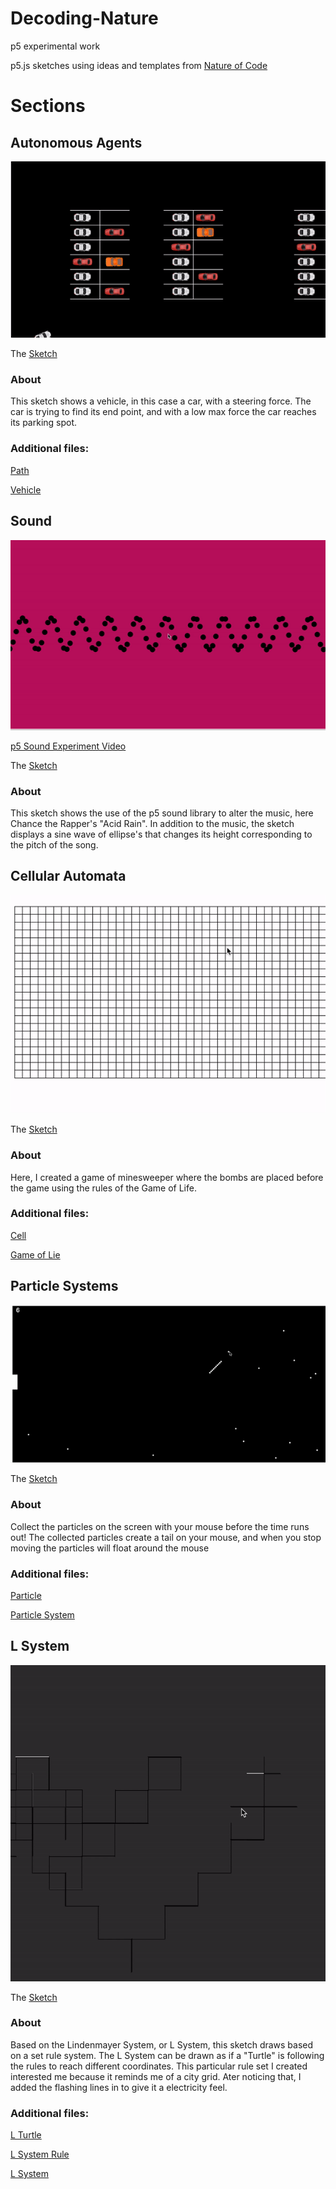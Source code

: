 # Decoding-Nature
p5 experimental work

p5.js sketches using ideas and templates from [Nature of Code](https://natureofcode.com/)

# Sections

## Autonomous Agents

![GIF of Autonomous Agents Sketch](https://github.com/njw275/Decoding-Nature/blob/master/Documentation/agent.gif)

The [Sketch](https://github.com/njw275/Decoding-Nature/blob/master/Autonomous%20Agents/White-sketch-AA.js)

### About

This sketch shows a vehicle, in this case a car, with a steering force. The car is trying to find its end point, and with a low max force the car reaches its parking spot. 

### Additional files:

[Path](https://github.com/njw275/Decoding-Nature/blob/master/Autonomous%20Agents/White-path-AA.jsl)

[Vehicle](https://github.com/njw275/Decoding-Nature/blob/master/Autonomous%20Agents/White-vehicle-AA.js)

## Sound

![GIF of Sounds Sketch](https://github.com/njw275/Decoding-Nature/blob/master/Documentation/soundGIF.gif)

[p5 Sound Experiment Video](https://vimeo.com/286714860)

The [Sketch](https://github.com/njw275/Decoding-Nature/blob/master/p5-Sound/sketch.js)

### About

This sketch shows the use of the p5 sound library to alter the music, here Chance the Rapper's "Acid Rain". In addition to the music, the sketch displays a sine wave of ellipse's that changes its height corresponding to the pitch of the song.

## Cellular Automata

![GIF of Cellular Automata Sketch](https://github.com/njw275/Decoding-Nature/blob/master/Documentation/minesweeper.gif)

The [Sketch](https://github.com/njw275/Decoding-Nature/blob/master/Cellular%20Automata/Nick-CA-sketch.js)

### About

Here, I created a game of minesweeper where the bombs are placed before the game using the rules of the Game of Life. 

### Additional files:

[Cell](https://github.com/njw275/Decoding-Nature/blob/master/Cellular%20Automata/Nick-CA-Cell.js)

[Game of Lie](https://github.com/njw275/Decoding-Nature/blob/master/Cellular%20Automata/Nick-CA-GOL.js)


## Particle Systems

![GIF of Particle System Sketch](https://github.com/njw275/Decoding-Nature/blob/master/Documentation/ezgif.com-video-to-gif.gif)

The [Sketch](https://github.com/njw275/Decoding-Nature/blob/master/Particle%20Systems/White-Assign4-sketch.js)

### About

Collect the particles on the screen with your mouse before the time runs out! The collected particles create a tail on your mouse, and when you stop moving the particles will float around the mouse

### Additional files:

[Particle](https://github.com/njw275/Decoding-Nature/blob/master/Particle%20Systems/White-particle.js)

[Particle System](https://github.com/njw275/Decoding-Nature/blob/master/Particle%20Systems/White-particle_system.js)


## L System

![GIF of L System Sketch](https://github.com/njw275/Decoding-Nature/blob/master/Documentation/grid.gif)

The [Sketch](https://github.com/njw275/Decoding-Nature/blob/master/LSystem/LWhite-sketch.js)

### About

Based on the Lindenmayer System, or L System, this sketch draws based on a set rule system. The L System can be drawn as if a "Turtle" is following the rules to reach different coordinates. This particular rule set I created interested me because it reminds me of a city grid. Ater noticing that, I added the flashing lines in to give it a electricity feel.


### Additional files:

[L Turtle](https://github.com/njw275/Decoding-Nature/blob/master/LSystem/LWhite-Turtle.js)

[L System Rule](https://github.com/njw275/Decoding-Nature/blob/master/LSystem/LWhite-Rule.js)

[L System](https://github.com/njw275/Decoding-Nature/blob/master/LSystem/LWhite-LSystem.js)

